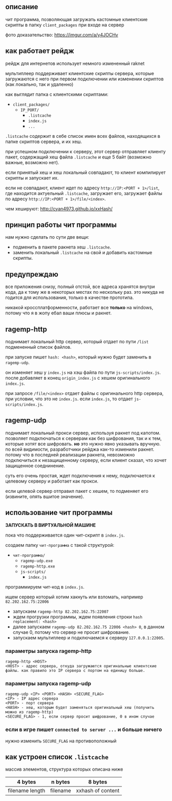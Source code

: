 ## описание
чит программа, позволяющая загружать кастомные клиентские скрипты в папку `client_packages` при входе на сервер

фото доказательство: https://imgur.com/a/y4JOCHv

## как работает рейдж
рейдж для интернетов использует немного измененный raknet

мультиплеер поддерживает клиентские скрипты сервера, которые загружаются с него при первом подключении или изменении скриптов (как локально, так и удаленно)

как выглядит папка с клиентскими скриптами:
* `client_packages/`
    * `IP_PORT/`
        * `.listcache`
        * `index.js`
        * `...`

`.listcache` содержит в себе список имен всех файлов, находящихся в папке скриптов сервера, и их хеш.

при успешном подключении к серверу, этот сервер отправляет клиенту пакет, содержащий хеш файла `.listcache` и еще 5 байт (возможно важные, возможно нет).

если принятый хеш и хеш локальный совпадают, то клиент компилирует скрипты и запускает их.

если не совпадают, клиент идет по адресу `http://IP:<PORT + 1>/list`, где находится актуельный `.listcache`, загружает его, загружает файлы по адресу `http://IP:<PORT + 1>/file/<index>`.

чем хешируют: http://cyan4973.github.io/xxHash/

## принцип работы чит программы
нам нужно сделать по сути две вещи:
* подменить в пакете ракнета хеш `.listcache`.
* заменить локальный `.listcache` на свой и добавить кастомные скрипты.

## предупреждаю
все приложения снизу, полный отстой, все адреса хранятся внутри кода, да к тому же в некоторых местах по нескольку раз. это никуда не годится для использования, только в качестве прототипа.

никакой кроссплатформенности, работает все **только** на windows, потому что я в жопу ебал ваши плюсы и ракнет.

## ragemp-http
поднимает локальный http сервер, который отдает по пути `/list` подмененный список файлов.

при запуске пишет `hash: <hash>`, который нужно будет заменить в `ragemp-udp`.

он изменяет хеш у `index.js` на хэш файла по пути `js-scripts/index.js`. после добавляет в конец `origin_index.js` с хешем оригинального `index.js`.

при запросе `/file/<index>` отдает файлы с оригинального http сервера, при условии, что это не `index.js`. если `index.js`, то отдает `js-scripts/index.js`.

## ragemp-udp
поднимает локальный прокси сервер, используя ракнет под капотом. позволяет подключаться к серверам как без шифрования, так и к тем, которые хотят все шифровать. **но** это нужно явно указывать вручную. по всей видимости, разработчики рейджа как-то изменили ракнет. потому что в последней реализации ракнета, невозможно подключиться к незащищенному серверу, если клиент сказал, что хочет защищенное соеднинение.

суть его очень простая, ждет подключения к нему, подключается к целевому серверу и работает как прокси.

если целевой сервер отправил пакет с хешем, то подменяет его (извините, опять вшитое значение).

## использование чит программы
**ЗАПУСКАТЬ В ВИРТУАЛЬНОЙ МАШИНЕ**

пока что поддерживается один чит-скрипт в `index.js`.

создаем папку `чит-программа` с такой структурой:
* `чит-программа/`
    * `ragemp-udp.exe`
    * `ragemp-http.exe`
    * `js-scripts/`
        * `index.js`

программируем чит-код в `index.js`.

ищем сервер который хотим хакнуть или взломать, например `82.202.162.75:22006`
* запускаем `ragemp-http 82.202.162.75:22007`
* ждем прогрузки программы, ждем появления строки `hash replacement: <hash>`
* далее запускаем `ragemp-udp 82.202.162.75 22006 <hash> 0`, в данном случае 0, потому что сервер не просит шифрование.
* запускаем мультиплеер и подключаемся к серверу `127.0.0.1:22005`.

### параметры запуска ragemp-http
```
ragemp-http <HOST>
<HOST> - адрес сервера, откуда загружаются оригинальные клиентские файлы. как правило это IP сервера с портом на единицу больше.
```

### параметры запуска ragemp-udp
```
ragemp-udp <IP> <PORT> <HASH> <SECURE_FLAG>
<IP> - IP адрес сервера
<PORT> - порт сервера
<HASH> - хеш, которым будет заменяться оригинальный хеш (получить можно из ragemp-http)
<SECURE_FLAG> - 1, если сервер просит шифрование, 0 в ином случае
```

### если в игре пишет `connected to server ...` и больше ничего
нужно изменить `SECURE_FLAG` на противоположный

## как устроен список `.listcache`
массив элементов, структура которых описана ниже


| 4 bytes         | n bytes  | 8 bytes           |
|:---------------:|:--------:|:-----------------:|
| filename length | filename | xxhash of content |
